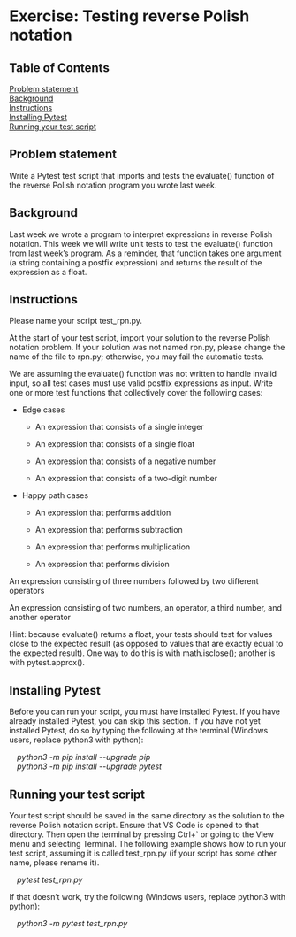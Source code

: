 # Exercise: Testing reverse Polish notation
## Table of Contents
[Problem statement](#problem-statementbr)<br/>
[Background](#backgroundbr)<br/>
[Instructions](#instructionsbr)<br/>
[Installing Pytest](#installing-pytestbr)<br/>
[Running your test script](#running-your-test-scriptbr)

## Problem statement<br/>
Write a Pytest test script that imports and tests the evaluate() function of the reverse Polish notation program you wrote last week.

## Background<br/>
Last week we wrote a program to interpret expressions in reverse Polish notation. This week we will write unit tests to test the evaluate() function from last week’s program. As a reminder, that function takes one argument (a string containing a postfix expression) and returns the result of the expression as a float.

## Instructions<br/>
Please name your script test_rpn.py.

At the start of your test script, import your solution to the reverse Polish notation problem. If your solution was not named rpn.py, please change the name of the file to rpn.py; otherwise, you may fail the automatic tests.

We are assuming the evaluate() function was not written to handle invalid input, so all test cases must use valid postfix expressions as input. Write one or more test functions that collectively cover the following cases:

- Edge cases

    * An expression that consists of a single integer

    * An expression that consists of a single float

    * An expression that consists of a negative number

    * An expression that consists of a two-digit number

- Happy path cases

    * An expression that performs addition

    * An expression that performs subtraction

    * An expression that performs multiplication

    * An expression that performs division

An expression consisting of three numbers followed by two different operators

An expression consisting of two numbers, an operator, a third number, and another operator

Hint: because evaluate() returns a float, your tests should test for values close to the expected result (as opposed to values that are exactly equal to the expected result). One way to do this is with math.isclose(); another is with pytest.approx().

## Installing Pytest<br/>
Before you can run your script, you must have installed Pytest. If you have already installed Pytest, you can skip this section. If you have not yet installed Pytest, do so by typing the following at the terminal (Windows users, replace python3 with python):

&emsp;*python3 -m pip install --upgrade pip*<br/>
&emsp;*python3 -m pip install --upgrade pytest*

## Running your test script<br/>
Your test script should be saved in the same directory as the solution to the reverse Polish notation script. Ensure that VS Code is opened to that directory. Then open the terminal by pressing Ctrl+` or going to the View menu and selecting Terminal. The following example shows how to run your test script, assuming it is called test_rpn.py (if your script has some other name, please rename it).

&emsp;*pytest test_rpn.py*

If that doesn’t work, try the following (Windows users, replace python3 with python):

&emsp;*python3 -m pytest test_rpn.py*